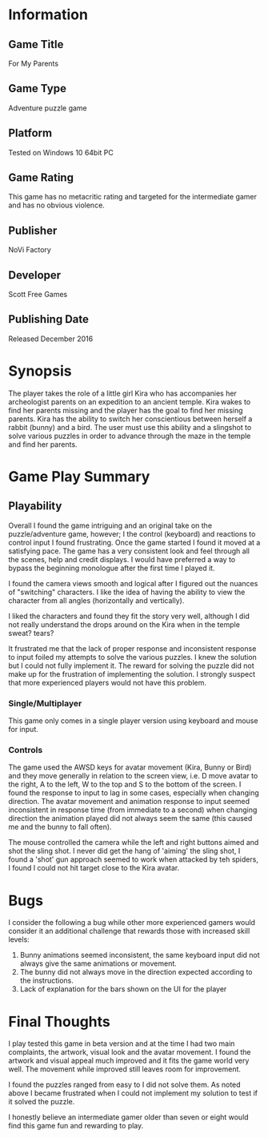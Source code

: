 # Information
## Game Title
For My Parents
## Game Type
Adventure puzzle game
## Platform
Tested on Windows 10 64bit PC
## Game Rating
This game has no metacritic rating and targeted for the intermediate gamer and has no obvious violence.  
## Publisher
NoVi Factory 
## Developer
Scott Free Games
## Publishing Date
Released December 2016
# Synopsis
The player takes the role of a little girl Kira who has accompanies her archeologist parents on an expedition to an ancient temple.  Kira wakes to find her parents missing and the player has the goal to find her missing parents.  Kira has the ability to switch her conscientious between herself a rabbit (bunny) and a bird.  The user must use this ability and a slingshot to solve various puzzles in order to advance through the maze in the temple and find her parents.

# Game Play Summary
## Playability
Overall I found the game intriguing and an original take on the puzzle/adventure game, however; I the control (keyboard) and reactions to control input I found frustrating.  Once the game started I found it moved at a satisfying pace.  The game has a very consistent look  and feel through all the scenes, help and credit displays.  I would have preferred a way to bypass the beginning monologue after the first time I played it.

I found the camera views smooth and logical after I figured out the nuances of "switching" characters.  I like the idea of having the ability to view the character from all angles (horizontally and vertically).

I liked the characters and found they fit the story very well, although I did not really understand the drops around on the Kira when in the temple sweat? tears?

It frustrated me that the lack of proper response and inconsistent response to input foiled my attempts to solve the various puzzles.  I knew the solution but I could not fully implement it.  The reward for solving the puzzle did not make up for the frustration of implementing the solution.  I strongly suspect that more experienced players would not have this problem.

### Single/Multiplayer
This game only comes in a single player version using keyboard and mouse for input.
### Controls
The game used the AWSD keys for avatar movement (Kira, Bunny or Bird) and they move generally in relation to the screen view, i.e. D move avatar to the right, A to the left, W to the top and S to the bottom of the screen.  I found the response to input to lag in some cases, especially when changing direction.  The avatar movement and animation response to input seemed inconsistent in response time (from immediate to a second) when changing direction the animation played did not always seem the same (this caused me and the bunny to fall often).

The mouse controlled the camera while the left and right buttons aimed and shot the sling shot.
I never did get the hang of 'aiming' the sling shot, I found a 'shot' gun approach seemed to work when attacked by teh spiders,  I found I could not hit target close to the Kira avatar.

# Bugs
I consider the following a bug while other more experienced gamers would consider it an additional challenge that rewards those with increased skill levels:
1.  Bunny animations seemed inconsistent, the same keyboard input did not always give the same animations or movement.
2.  The bunny did not always move in the direction expected according to the instructions.
3.  Lack of explanation for the bars shown on the UI for the player
# Final Thoughts
I play tested this game in beta version and at the time I had two main complaints, the artwork, visual look and the avatar movement.  I found the artwork and visual appeal much improved and it fits the game world very well.  The movement while improved still leaves room for improvement.

I found the puzzles ranged from easy to I did not solve them.  As noted above I became frustrated when I could not implement my solution to test if it solved the puzzle.

I honestly believe an intermediate gamer older than seven or eight would find this game fun and rewarding to play.
